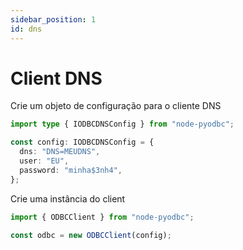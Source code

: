 ```yaml
---
sidebar_position: 1
id: dns
---
```


# Client DNS

Crie um objeto de configuração para o cliente DNS

```ts title="odbc.ts"
import type { IODBCDNSConfig } from "node-pyodbc";

const config: IODBCDNSConfig = {
  dns: "DNS=MEUDNS",
  user: "EU",
  password: "minha$3nh4",
};
```

Crie uma instância do client

```ts title="odbc.ts"
import { ODBCClient } from "node-pyodbc";

const odbc = new ODBCClient(config);
```
